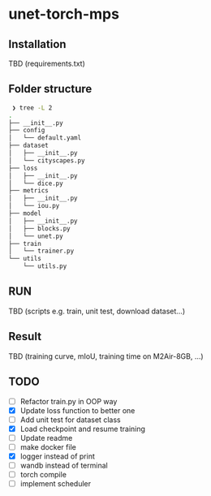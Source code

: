 # unet-torch-mps

## Installation 
TBD (requirements.txt)

## Folder structure 
```bash
 ❯ tree -L 2
.
├── __init__.py
├── config
│   └── default.yaml
├── dataset
│   ├── __init__.py
│   └── cityscapes.py
├── loss
│   ├── __init__.py
│   └── dice.py
├── metrics
│   ├── __init__.py
│   └── iou.py
├── model
│   ├── __init__.py
│   ├── blocks.py
│   └── unet.py
├── train
│   └── trainer.py
└── utils
    └── utils.py
```

## RUN 
TBD (scripts e.g. train, unit test, download dataset...)

## Result 
TBD (training curve, mIoU, training time on M2Air-8GB, ...)

## TODO 
- [ ] Refactor train.py in OOP way 
- [x] Update loss function to better one 
- [ ] Add unit test for dataset class
- [x] Load checkpoint and resume training
- [ ] Update readme 
- [ ] make docker file 
- [x] logger instead of print 
- [ ] wandb instead of terminal 
- [ ] torch compile
- [ ] implement scheduler 
